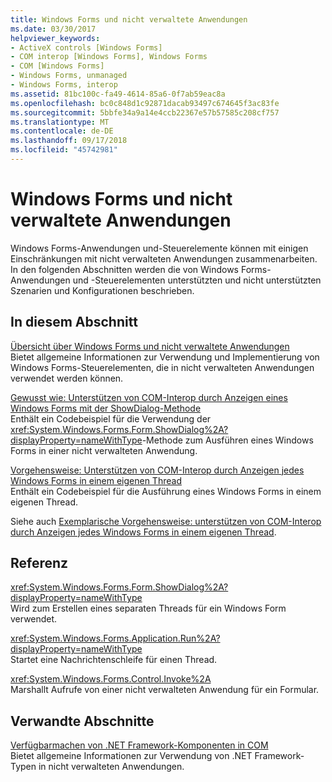 ```yaml
---
title: Windows Forms und nicht verwaltete Anwendungen
ms.date: 03/30/2017
helpviewer_keywords:
- ActiveX controls [Windows Forms]
- COM interop [Windows Forms], Windows Forms
- COM [Windows Forms]
- Windows Forms, unmanaged
- Windows Forms, interop
ms.assetid: 81bc100c-fa49-4614-85a6-0f7ab59eac8a
ms.openlocfilehash: bc0c848d1c92871dacab93497c674645f3ac83fe
ms.sourcegitcommit: 5bbfe34a9a14e4ccb22367e57b57585c208cf757
ms.translationtype: MT
ms.contentlocale: de-DE
ms.lasthandoff: 09/17/2018
ms.locfileid: "45742981"
---
```

# <a name="windows-forms-and-unmanaged-applications"></a>Windows Forms und nicht verwaltete Anwendungen
Windows Forms-Anwendungen und-Steuerelemente können mit einigen Einschränkungen mit nicht verwalteten Anwendungen zusammenarbeiten. In den folgenden Abschnitten werden die von Windows Forms-Anwendungen und -Steuerelementen unterstützten und nicht unterstützten Szenarien und Konfigurationen beschrieben.  
  
## <a name="in-this-section"></a>In diesem Abschnitt  
 [Übersicht über Windows Forms und nicht verwaltete Anwendungen](../../../../docs/framework/winforms/advanced/windows-forms-and-unmanaged-applications-overview.md)  
 Bietet allgemeine Informationen zur Verwendung und Implementierung von Windows Forms-Steuerelementen, die in nicht verwalteten Anwendungen verwendet werden können.  
  
 [Gewusst wie: Unterstützen von COM-Interop durch Anzeigen eines Windows Forms mit der ShowDialog-Methode](../../../../docs/framework/winforms/advanced/com-interop-by-displaying-a-windows-form-shadow.md)  
 Enthält ein Codebeispiel für die Verwendung der <xref:System.Windows.Forms.Form.ShowDialog%2A?displayProperty=nameWithType>-Methode zum Ausführen eines Windows Forms in einer nicht verwalteten Anwendung.  
  
 [Vorgehensweise: Unterstützen von COM-Interop durch Anzeigen jedes Windows Forms in einem eigenen Thread](../../../../docs/framework/winforms/advanced/how-to-support-com-interop-by-displaying-each-windows-form-on-its-own-thread.md)  
 Enthält ein Codebeispiel für die Ausführung eines Windows Forms in einem eigenen Thread.  
  
 Siehe auch [Exemplarische Vorgehensweise: unterstützen von COM-Interop durch Anzeigen jedes Windows Forms in einem eigenen Thread](https://msdn.microsoft.com/library/ms233639\(v=vs.110\)).  
  
## <a name="reference"></a>Referenz  
 <xref:System.Windows.Forms.Form.ShowDialog%2A?displayProperty=nameWithType>  
 Wird zum Erstellen eines separaten Threads für ein Windows Form verwendet.  
  
 <xref:System.Windows.Forms.Application.Run%2A?displayProperty=nameWithType>  
 Startet eine Nachrichtenschleife für einen Thread.  
  
 <xref:System.Windows.Forms.Control.Invoke%2A>  
 Marshallt Aufrufe von einer nicht verwalteten Anwendung für ein Formular.  
  
## <a name="related-sections"></a>Verwandte Abschnitte  
 [Verfügbarmachen von .NET Framework-Komponenten in COM](../../../../docs/framework/interop/exposing-dotnet-components-to-com.md)  
 Bietet allgemeine Informationen zur Verwendung von .NET Framework-Typen in nicht verwalteten Anwendungen.
